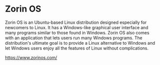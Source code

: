 # Zorin OS

Zorin OS is an Ubuntu-based Linux distribution designed especially for newcomers to Linux. It has a Windows-like graphical user interface and many programs similar to those found in Windows. Zorin OS also comes with an application that lets users run many Windows programs. The distribution's ultimate goal is to provide a Linux alternative to Windows and let Windows users enjoy all the features of Linux without complications. 

https://www.zorinos.com/
